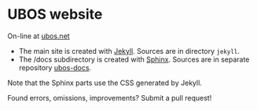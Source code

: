UBOS website
============

On-line at [ubos.net](https://ubos.net/)

* The main site is created with [Jekyll](http://jekyllrb.com/). Sources are in directory `jekyll`.
* The /docs subdirectory is created with [Sphinx](http://sphinx-doc.org/). Sources are in
  separate repository [ubos-docs](https://github.com/uboslinux/ubos-docs/).

Note that the Sphinx parts use the CSS generated by Jekyll.

Found errors, omissions, improvements? Submit a pull request!

